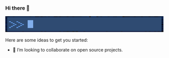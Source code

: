 ### Hi there 👋

<img src="Assets/LoneHandymanTitle.gif" width="500" height="50" />

Here are some ideas to get you started:

- 👯 I’m looking to collaborate on open source projects.

